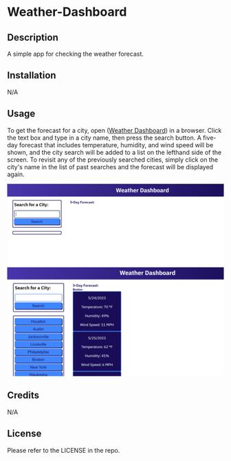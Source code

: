 # Weather-Dashboard

## Description

A simple app for checking the weather forecast.

## Installation

N/A

## Usage

To get the forecast for a city, open ([Weather Dashboard](https://lexigeller.github.io/Weather-Dashboard/)) in a browser. Click the text box and type in a city name, then press the search button. A five-day forecast that includes temperature, humidity, and wind speed will be shown, and the city search will be added to a list on the lefthand side of the screen. To revisit any of the previously searched cities, simply click on the city's name in the list of past searches and the forecast will be displayed again.

![Screenshot](assets/images/screenshot1.PNG)
![Screenshot](assets/images/screenshot2.PNG)

## Credits

N/A

## License

Please refer to the LICENSE in the repo.
